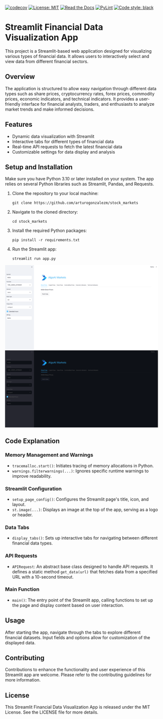 [![codecov](https://codecov.io/gh/arturogonzalezm/stock_markets/graph/badge.svg?token=P8MDW0U3PU)](https://codecov.io/gh/arturogonzalezm/stock_markets)
[![License: MIT](https://img.shields.io/badge/License-MIT-purple.svg)](https://github.com/arturogonzalezm/stock_markets/blob/master/LICENSE)
[![Read the Docs](https://img.shields.io/readthedocs/:packageName)](https://github.com/arturogonzalezm/stock_markets/wiki)
[![PyLint](https://github.com/arturogonzalezm/stock_markets/actions/workflows/workflow.yml/badge.svg)](https://github.com/arturogonzalezm/stock_markets/actions/workflows/workflow.yml)
[![Code style: black](https://img.shields.io/badge/code%20style-black-000000.svg)](https://github.com/arturogonzalezm/stock_markets)

# Streamlit Financial Data Visualization App

This project is a Streamlit-based web application designed for visualizing various types of financial data. It allows users to interactively select and view data from different financial sectors.

## Overview

The application is structured to allow easy navigation through different data types such as share prices, cryptocurrency rates, forex prices, commodity prices, economic indicators, and technical indicators. It provides a user-friendly interface for financial analysts, traders, and enthusiasts to analyze market trends and make informed decisions.

## Features

- Dynamic data visualization with Streamlit
- Interactive tabs for different types of financial data
- Real-time API requests to fetch the latest financial data
- Customizable settings for data display and analysis

## Setup and Installation

Make sure you have Python 3.10 or later installed on your system. The app relies on several Python libraries such as Streamlit, Pandas, and Requests.

1. Clone the repository to your local machine:

    ```
    git clone https://github.com/arturogonzalezm/stock_markets
    ```

2. Navigate to the cloned directory:

    ```
    cd stock_markets
    ```

3. Install the required Python packages:

    ```
    pip install -r requirements.txt
    ```

4. Run the Streamlit app:

    ```
    streamlit run app.py
    ```
   
![white](images/white.png)
![dark](images/dark.png)

## Code Explanation

### Memory Management and Warnings

- `tracemalloc.start()`: Initiates tracing of memory allocations in Python.
- `warnings.filterwarnings(...)`: Ignores specific runtime warnings to improve readability.

### Streamlit Configuration

- `setup_page_config()`: Configures the Streamlit page's title, icon, and layout.
- `st.image(...)`: Displays an image at the top of the app, serving as a logo or header.

### Data Tabs

- `display_tabs()`: Sets up interactive tabs for navigating between different financial data types.

### API Requests

- `APIRequest`: An abstract base class designed to handle API requests. It defines a static method `get_data(url)` that fetches data from a specified URL with a 10-second timeout.

### Main Function

- `main()`: The entry point of the Streamlit app, calling functions to set up the page and display content based on user interaction.

## Usage

After starting the app, navigate through the tabs to explore different financial datasets. Input fields and options allow for customization of the displayed data.

## Contributing

Contributions to enhance the functionality and user experience of this Streamlit app are welcome. Please refer to the contributing guidelines for more information.

## License

This Streamlit Financial Data Visualization App is released under the MIT License. See the LICENSE file for more details.

